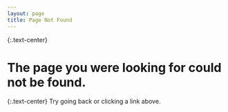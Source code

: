 ```yaml
---
layout: page
title: Page Not Found
---
```


{:.text-center}
# The page you were looking for could not be found. 

{:.text-center}
Try going back or clicking a link above.